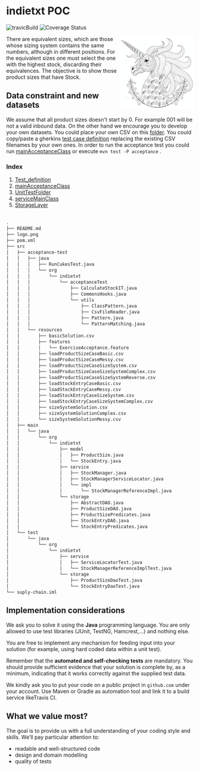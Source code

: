 # indietxt POC

![travicBuild](https://travis-ci.org/pjgg/indietxt.svg?branch=master "build status")
![Coverage Status](https://coveralls.io/repos/github/pjgg/indietxt/badge.svg?branch=master "https://coveralls.io/github/pjgg/indietxt?branch=master")

<img align="right" src="https://github.com/pjgg/indietxt/blob/master/logo.png">

  There are equivalent sizes, which are those whose sizing system contains the same numbers, although in different positions. For the equivalent sizes one must select the one with the highest stock, discarding their equivalences. The objective is to show those product sizes that have Stock.

## Data constraint and new datasets

We assume that all product sizes doesn't start by 0. For example 001 will be not a valid inbound data.
On the other hand we encourage you to develop your own datasets. You could place your own CSV on this [folder](https://github.com/pjgg/indietxt/blob/master/src/acceptance-test/resources). You could copy/paste a gherkins [test case definition](https://github.com/pjgg/indietxt/blob/master/src/acceptance-test/resources/features/ExerciseAcceptance.feature "Test definition") replacing the existing CSV filenames by your own ones. In order to run the acceptance test you could run [mainAcceptanceClass](https://github.com/pjgg/indietxt/blob/master/src/acceptance-test/java/RunCukesTest.java "Main acceptance test class") or execute `mvn test -P acceptance`
.

### Index 

1. [Test_definition](https://github.com/pjgg/indietxt/blob/master/src/acceptance-test/resources/features/ExerciseAcceptance.feature "Test definition")
2. [mainAcceptanceClass](https://github.com/pjgg/indietxt/blob/master/src/acceptance-test/java/RunCukesTest.java "Main acceptance test class")
3. [UnitTestFolder](https://github.com/pjgg/indietxt/blob/master/src/test/java/org/indietxt "Main unitTest folder")
4. [serviceMainClass](https://github.com/pjgg/indietxt/blob/master/src/main/java/org/indietxt/service/impl/StockManagerReferenceImpl.java "Service main class")
5. [StorageLayer](https://github.com/pjgg/indietxt/blob/master/src/main/java/org/indietxt/storage/AbstractDAO.java "Storage main class")


```

.
├── README.md
├── logo.png
├── pom.xml
├── src
│   ├── acceptance-test
│   │   ├── java
│   │   │   ├── RunCukesTest.java
│   │   │   └── org
│   │   │       └── indietxt
│   │   │           └── acceptanceTest
│   │   │               ├── CalculateStockIT.java
│   │   │               ├── CommonsHooks.java
│   │   │               └── utils
│   │   │                   ├── ClassPattern.java
│   │   │                   ├── CsvFileReader.java
│   │   │                   ├── Pattern.java
│   │   │                   └── PatternMatching.java
│   │   └── resources
│   │       ├── basicSolution.csv
│   │       ├── features
│   │       │   └── ExerciseAcceptance.feature
│   │       ├── loadProductSizeCaseBasic.csv
│   │       ├── loadProductSizeCaseMessy.csv
│   │       ├── loadProductSizeCaseSizeSystem.csv
│   │       ├── loadProductSizeCaseSizeSystemComplex.csv
│   │       ├── loadProductSizeCaseSizeSystemReverse.csv
│   │       ├── loadStockEntryCaseBasic.csv
│   │       ├── loadStockEntryCaseMessy.csv
│   │       ├── loadStockEntryCaseSizeSystem.csv
│   │       ├── loadStockEntryCaseSizeSystemComplex.csv
│   │       ├── sizeSystemSolution.csv
│   │       ├── sizeSystemSolutionComplex.csv
│   │       └── sizeSystemSolutionMessy.csv
│   ├── main
│   │   └── java
│   │       └── org
│   │           └── indietxt
│   │               ├── model
│   │               │   ├── ProductSize.java
│   │               │   └── StockEntry.java
│   │               ├── service
│   │               │   ├── StockManager.java
│   │               │   ├── StockManagerServiceLocator.java
│   │               │   └── impl
│   │               │       └── StockManagerReferenceImpl.java
│   │               └── storage
│   │                   ├── AbstractDAO.java
│   │                   ├── ProductSizeDAO.java
│   │                   ├── ProductSizePredicates.java
│   │                   ├── StockEntryDAO.java
│   │                   └── StockEntryPredicates.java
│   └── test
│       └── java
│           └── org
│               └── indietxt
│                   ├── service
│                   │   ├── ServiceLocatorTest.java
│                   │   └── StockManagerReferenceImplTest.java
│                   └── storage
│                       ├── ProductSizeDaoTest.java
│                       └── StockEntryDaoTest.java
└── suply-chain.iml
```


## Implementation considerations

We ask you to solve it using the **Java** programming language. You are only allowed to use test libraries (JUnit, TestNG, Hamcrest,...) and nothing else.

You are free to implement any mechanism for feeding input into your solution (for example, using hard coded data within a unit test).

Remember that the **automated and self-checking tests** are mandatory. You should provide sufficient evidence that your solution is complete by, as a minimum, indicating that it works correctly against the supplied test data.

We kindly ask you to put your code on a public project in `github.com` under your account. Use Maven or Gradle as automation tool and link it to a build service likeTravis CI.  

## What we value most?

The goal is to provide us with a full understanding of your coding style and skills. We’ll pay particular attention to:

* readable and well-structured code
* design and domain modelling
* quality of tests

